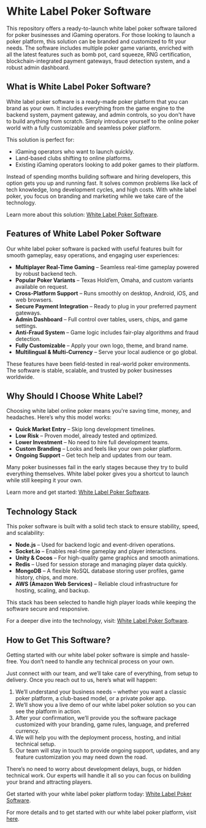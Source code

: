 # White Label Poker Software

This repository offers a ready-to-launch white label poker software tailored for poker businesses and iGaming operators. For those looking to launch a poker platform, this solution can be branded and customized to fit your needs. The software includes multiple poker game variants, enriched with all the latest features such as bomb pot, card squeeze, RNG certification, blockchain-integrated payment gateways, fraud detection system, and a robust admin dashboard.

## What is White Label Poker Software?

White label poker software is a ready-made poker platform that you can brand as your own. It includes everything from the game engine to the backend system, payment gateway, and admin controls, so you don't have to build anything from scratch. Simply introduce yourself to the online poker world with a fully customizable and seamless poker platform.

This solution is perfect for:
- iGaming operators who want to launch quickly.
- Land-based clubs shifting to online platforms.
- Existing iGaming operators looking to add poker games to their platform.

Instead of spending months building software and hiring developers, this option gets you up and running fast. It solves common problems like lack of tech knowledge, long development cycles, and high costs. With white label poker, you focus on branding and marketing while we take care of the technology.

Learn more about this solution: [White Label Poker Software](https://creatiosoft.com/white-label-poker-software).

## Features of White Label Poker Software

Our white label poker software is packed with useful features built for smooth gameplay, easy operations, and engaging user experiences:
- **Multiplayer Real-Time Gaming** – Seamless real-time gameplay powered by robust backend tech.
- **Popular Poker Variants** – Texas Hold’em, Omaha, and custom variants available on request.
- **Cross-Platform Support** – Runs smoothly on desktop, Android, iOS, and web browsers.
- **Secure Payment Integration** – Ready to plug in your preferred payment gateways.
- **Admin Dashboard** – Full control over tables, users, chips, and game settings.
- **Anti-Fraud System** – Game logic includes fair-play algorithms and fraud detection.
- **Fully Customizable** – Apply your own logo, theme, and brand name.
- **Multilingual & Multi-Currency** – Serve your local audience or go global.

These features have been field-tested in real-world poker environments. The software is stable, scalable, and trusted by poker businesses worldwide.

## Why Should I Choose White Label?

Choosing white label online poker means you're saving time, money, and headaches. Here’s why this model works:
- **Quick Market Entry** – Skip long development timelines.
- **Low Risk** – Proven model, already tested and optimized.
- **Lower Investment** – No need to hire full development teams.
- **Custom Branding** – Looks and feels like your own poker platform.
- **Ongoing Support** – Get tech help and updates from our team.

Many poker businesses fail in the early stages because they try to build everything themselves. White label poker gives you a shortcut to launch while still keeping it your own.

Learn more and get started: [White Label Poker Software](https://creatiosoft.com/white-label-poker-software).

## Technology Stack

This poker software is built with a solid tech stack to ensure stability, speed, and scalability:
- **Node.js** – Used for backend logic and event-driven operations.
- **Socket.io** – Enables real-time gameplay and player interactions.
- **Unity & Cocos** – For high-quality game graphics and smooth animations.
- **Redis** – Used for session storage and managing player data quickly.
- **MongoDB** – A flexible NoSQL database storing user profiles, game history, chips, and more.
- **AWS (Amazon Web Services)** – Reliable cloud infrastructure for hosting, scaling, and backup.

This stack has been selected to handle high player loads while keeping the software secure and responsive.

For a deeper dive into the technology, visit: [White Label Poker Software](https://creatiosoft.com/white-label-poker-software).

## How to Get This Software?

Getting started with our white label poker software is simple and hassle-free. You don’t need to handle any technical process on your own.

Just connect with our team, and we’ll take care of everything, from setup to delivery. Once you reach out to us, here’s what will happen:
1. We’ll understand your business needs – whether you want a classic poker platform, a club-based model, or a private poker app.
2. We’ll show you a live demo of our white label poker solution so you can see the platform in action.
3. After your confirmation, we’ll provide you the software package customized with your branding, game rules, language, and preferred currency.
4. We will help you with the deployment process, hosting, and initial technical setup.
5. Our team will stay in touch to provide ongoing support, updates, and any feature customization you may need down the road.

There’s no need to worry about development delays, bugs, or hidden technical work. Our experts will handle it all so you can focus on building your brand and attracting players.

Get started with your white label poker platform today: [White Label Poker Software](https://creatiosoft.com/white-label-poker-software).

For more details and to get started with our white label poker platform, visit [here](https://creatiosoft.com/white-label-poker-software).
